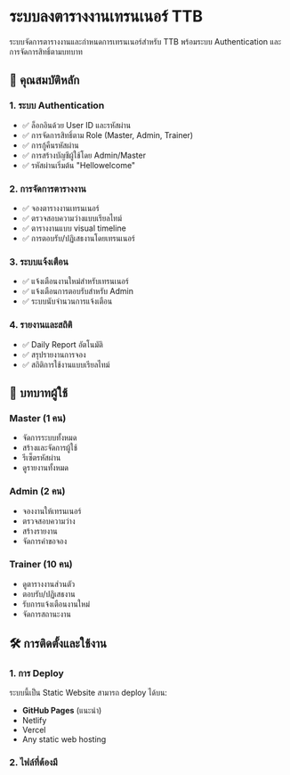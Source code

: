 # ระบบลงตารางงานเทรนเนอร์ TTB

ระบบจัดการตารางงานและกำหนดการเทรนเนอร์สำหรับ TTB พร้อมระบบ Authentication และการจัดการสิทธิ์ตามบทบาท

## 🚀 คุณสมบัติหลัก

### 1. ระบบ Authentication
- ✅ ล็อกอินด้วย User ID และรหัสผ่าน
- ✅ การจัดการสิทธิ์ตาม Role (Master, Admin, Trainer)
- ✅ การกู้คืนรหัสผ่าน
- ✅ การสร้างบัญชีผู้ใช้โดย Admin/Master
- ✅ รหัสผ่านเริ่มต้น "Hellowelcome"

### 2. การจัดการตารางงาน
- ✅ จองตารางงานเทรนเนอร์
- ✅ ตรวจสอบความว่างแบบเรียลไทม์
- ✅ ตารางงานแบบ visual timeline
- ✅ การตอบรับ/ปฏิเสธงานโดยเทรนเนอร์

### 3. ระบบแจ้งเตือน
- ✅ แจ้งเตือนงานใหม่สำหรับเทรนเนอร์
- ✅ แจ้งเตือนการตอบรับสำหรับ Admin
- ✅ ระบบนับจำนวนการแจ้งเตือน

### 4. รายงานและสถิติ
- ✅ Daily Report อัตโนมัติ
- ✅ สรุปรายงานการจอง
- ✅ สถิติการใช้งานแบบเรียลไทม์

## 👥 บทบาทผู้ใช้

### Master (1 คน)
- จัดการระบบทั้งหมด
- สร้างและจัดการผู้ใช้
- รีเซ็ตรหัสผ่าน
- ดูรายงานทั้งหมด

### Admin (2 คน)
- จองงานให้เทรนเนอร์
- ตรวจสอบความว่าง
- สร้างรายงาน
- จัดการคำขอจอง

### Trainer (10 คน)
- ดูตารางงานส่วนตัว
- ตอบรับ/ปฏิเสธงาน
- รับการแจ้งเตือนงานใหม่
- จัดการสถานะงาน

## 🛠️ การติดตั้งและใช้งาน

### 1. การ Deploy
ระบบนี้เป็น Static Website สามารถ deploy ได้บน:
- **GitHub Pages** (แนะนำ)
- Netlify
- Vercel
- Any static web hosting

### 2. ไฟล์ที่ต้องมี
